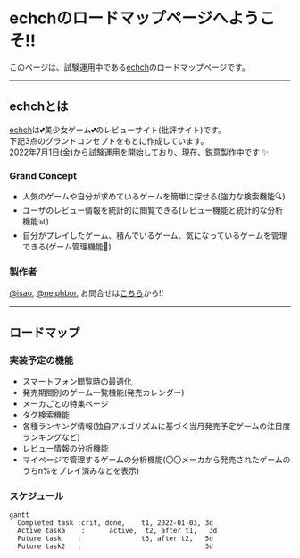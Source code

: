 # echchのロードマップページへようこそ!!

このページは、試験運用中である[echch]()のロードマップページです。

---

## echchとは

[echch]()は💕美少女ゲーム💕のレビューサイト(批評サイト)です。  
下記3点のグランドコンセプトをもとに作成しています。  
2022年7月1日(金)から試験運用を開始しており、現在、鋭意製作中です ✨

### Grand Concept
- 人気のゲームや自分が求めているゲームを簡単に探せる(強力な検索機能🔍)
- ユーザのレビュー情報を統計的に閲覧できる(レビュー機能と統計的な分析機能📊)
- 自分がプレイしたゲーム、積んでいるゲーム、気になっているゲームを管理できる(ゲーム管理機能📁)


### 製作者
[@isao](https://twitter.com/is_a_o), 
[@neiphbor](https://twitter.com/neiphbor), 
お問合せは[こちら]()から!!

---

## ロードマップ

### 実装予定の機能
- スマートフォン閲覧時の最適化
- 発売期間別のゲーム一覧機能(発売カレンダー)
- メーカごとの特集ページ
- タグ検索機能
- 各種ランキング情報(独自アルゴリズムに基づく当月発売予定ゲームの注目度ランキングなど)
- レビュー情報の分析機能
- マイページで管理するゲームの分析機能(〇〇メーカから発売されたゲームのうちn%をプレイ済みなどを表示)

### スケジュール 
```mermaid!
gantt
  Completed task :crit, done,    t1, 2022-01-03, 3d
  Active taska    :      active,  t2, after t1,   3d
  Future task    :               t3, after t2,   5d
  Future task2   :                               3d
```
